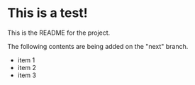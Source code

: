 # This is a test!

This is the README for the project.

The following contents are being added on the "next" branch.

* item 1
* item 2
* item 3
